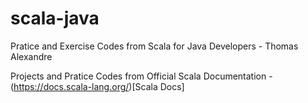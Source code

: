 # scala-java


Pratice and Exercise Codes from Scala for Java Developers - Thomas Alexandre

Projects and Pratice Codes from Official Scala Documentation - (https://docs.scala-lang.org/)[Scala Docs]
